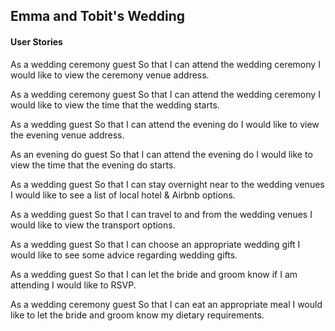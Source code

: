## Emma and Tobit's Wedding

#### User Stories
As a wedding ceremony guest
So that I can attend the wedding ceremony
I would like to view the ceremony venue address.

As a wedding ceremony guest
So that I can attend the wedding ceremony
I would like to view the time that the wedding starts.

As a wedding guest
So that I can attend the evening do
I would like to view the evening venue address.

As an evening do guest
So that I can attend the evening do
I would like to view the time that the evening do starts.

As a wedding guest
So that I can stay overnight near to the wedding venues
I would like to see a list of local hotel & Airbnb options.

As a wedding guest
So that I can travel to and from the wedding venues
I would like to view the transport options.

As a wedding guest
So that I can choose an appropriate wedding gift
I would like to see some advice regarding wedding gifts.

As a wedding guest
So that I can let the bride and groom know if I am attending
I would like to RSVP.

As a wedding ceremony guest
So that I can eat an appropriate meal
I would like to let the bride and groom know my dietary requirements.
